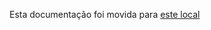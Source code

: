 Esta documentação foi movida para [este local](huggingface/)

<!--
	Mantendo este arquivo para compataibilidade com links externos.
-->